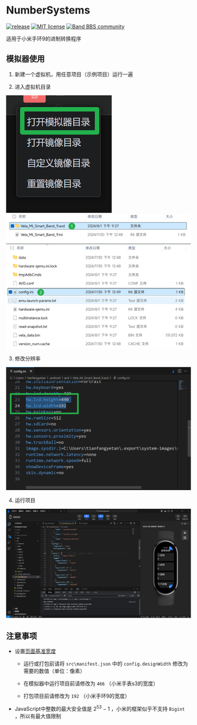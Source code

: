 # NumberSystems

[![release](https://img.shields.io/github/v/release/tianfangyetan1/NumberSystems)](https://github.com/tianfangyetan1/NumberSystems/releases)
[![MIT license](https://img.shields.io/github/license/tianfangyetan1/NumberSystems)](https://github.com/tianfangyetan1/NumberSystems/blob/master/LICENSE)
[![Band BBS community](https://img.shields.io/badge/Band_BBS-community-718298)](https://www.bandbbs.cn/threads/12425/)

适用于小米手环9的进制转换程序

## 模拟器使用

1. 新建一个虚拟机，用任意项目（示例项目）运行一遍

2. 进入虚拟机目录

![打开模拟器目录](.readmeimg/Screenshot_2024-08-01_21-27-46.png)
![找到模拟器配置文件](.readmeimg/Screenshot_2024-08-01_21-28-53.png)

3. 修改分辨率

![修改模拟器分辨率](.readmeimg/Screenshot_2024-08-01_21-29-24.png)

4. 运行项目

![模拟器运行界面](.readmeimg/Screenshot_2024-08-01_21-28-03.png)

## 注意事项

- 设置[页面基准宽度](https://iot.mi.com/vela/quickapp/zh/content/framework/manifest.html#config)

  - 运行或打包前请将 `src\manifest.json` 中的 `config.designWidth` 修改为需要的数值（单位：像素）

  - 在模拟器中运行项目前请修改为 `466` （小米手表s3的宽度）

  - 打包项目前请修改为 `192` （小米手环9的宽度）

- JavaScript中整数的最大安全值是 $2 ^{53} - 1$ ，小米的框架似乎不支持 `Bigint` ，所以有最大值限制

